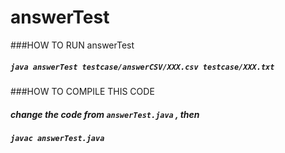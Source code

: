 answerTest
==========

###HOW TO RUN answerTest

##### ` java answerTest testcase/answerCSV/XXX.csv testcase/XXX.txt `

###HOW TO COMPILE THIS CODE

##### change the code from `answerTest.java` , then 
##### ` javac answerTest.java `


